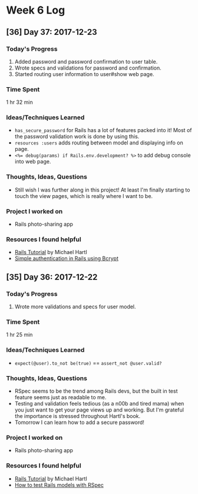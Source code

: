 # Week 6 Log

## [36] Day 37: 2017-12-23

### Today's Progress

1. Added password and password confirmation to user table.
2. Wrote specs and validations for password and confirmation.
3. Started routing user information to user#show web page.

### Time Spent

1 hr 32 min

### Ideas/Techniques Learned

- `has_secure_password` for Rails has a lot of features packed into it! Most of the password validation work is done by using this.
- `resources :users` adds routing between model and displaying info on page.
- `<%= debug(params) if Rails.env.development? %>` to add debug console into web page.

### Thoughts, Ideas, Questions

- Still wish I was further along in this project! At least I'm finally starting to touch the view pages, which is really where I want to be.

### Project I worked on

- Rails photo-sharing app

### Resources I found helpful

- [Rails Tutorial](https://www.railstutorial.org/book/) by Michael Hartl
- [Simple authentication in Rails using Bcrypt](https://gist.github.com/thebucknerlife/10090014)

## [35] Day 36: 2017-12-22

### Today's Progress

1. Wrote more validations and specs for user model.

### Time Spent

1 hr 25 min

### Ideas/Techniques Learned

- `expect(@user).to_not be(true)` == `assert_not @user.valid?`

### Thoughts, Ideas, Questions

- RSpec seems to be the trend among Rails devs, but the built in test feature seems just as readable to me.
- Testing and validation feels tedious (as a n00b and tired mama) when you just want to get your page views up and working. But I'm grateful the importance is stressed throughout Hartl's book.
- Tomorrow I can learn how to add a secure password!

### Project I worked on

- Rails photo-sharing app

### Resources I found helpful

- [Rails Tutorial](https://www.railstutorial.org/book/) by Michael Hartl
- [How to test Rails models with RSpec](https://semaphoreci.com/community/tutorials/how-to-test-rails-models-with-rspec)
